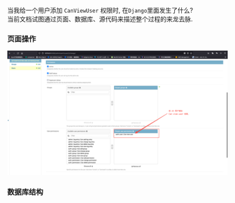 当我给一个用户添加 `CanViewUser` 权限时, 在`Django`里面发生了什么?   
当前文档试图通过页面、数据库、源代码来描述整个过程的来龙去脉.

### 页面操作

<div style="text-align:center">
    <img src="./imgs/img.png" alt="drawing" width="800"/>
</div>

### 数据库结构
